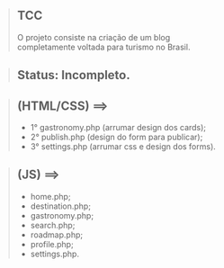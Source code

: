 > ## TCC
> O projeto consiste na criação de um blog <br> completamente voltada para turismo no Brasil.

> ## Status: Incompleto.

> ## (HTML/CSS) ==>
> + 1° gastronomy.php (arrumar design dos cards);
> + 2° publish.php (design do form para publicar);
> + 3° settings.php (arrumar css e design dos forms).

> ## (JS) ==>
> + home.php;
> + destination.php;
> + gastronomy.php;
> + search.php;
> + roadmap.php;
> + profile.php;
> + settings.php.